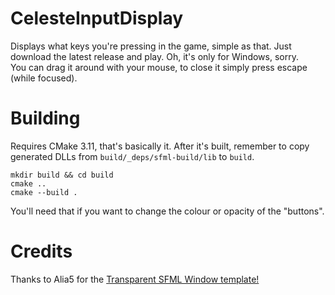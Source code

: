 # CelesteInputDisplay

Displays what keys you're pressing in the game, simple as that. Just download the latest release and play. Oh, it's only for Windows, sorry.  
You can drag it around with your mouse, to close it simply press escape (while focused).

# Building

Requires CMake 3.11, that's basically it. After it's built, remember to copy generated DLLs from `build/_deps/sfml-build/lib` to `build`.
```shell
mkdir build && cd build
cmake ..
cmake --build .
```
You'll need that if you want to change the colour or opacity of the "buttons".

# Credits
Thanks to Alia5 for the [Transparent SFML Window template!](https://gist.github.com/Alia5/5d8c48941d1f73c1ef14967a5ffe33d5)
